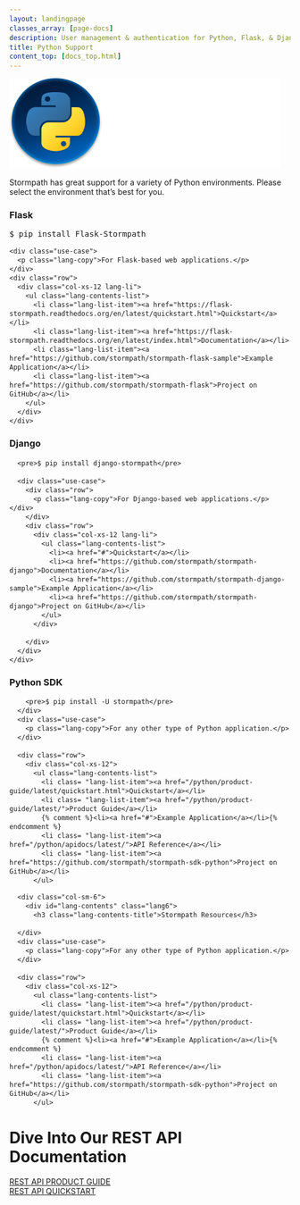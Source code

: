 ```yaml
---
layout: landingpage
classes_array: [page-docs]
description: User management & authentication for Python, Flask, & Django apps. Complete set of Stormpath developer documentation & integration tools.
title: Python Support
content_top: [docs_top.html]
---
```

<div class="landingpage python">
  <div class="masthead python-masthead">
    <div class="container">
      <div class="row">
        <div class="col-xs-12">
          <img class="img-responsive logo" src="/images/landingpage/python/logo-python.png">
        </div>
      </div>
    </div>
  </div>
  <div class="container">
    <div class="row">
      <div class="col-xs-12 intro-text">
        <p>Stormpath has great support for a variety of Python environments.  Please select the environment that’s best for you.</p>
      </div>
    </div>
  </div>
  <div class="col-xs-12 col-sm-12 lander">
    <div class="col-xs-6">
      <div id="lang-contents" class="lang1">
        <h3 class="lang-contents-title">Flask</h3>
      <pre>$ pip install Flask-Stormpath</pre>
    </div>
    
    <div class="use-case">
      <p class="lang-copy">For Flask-based web applications.</p>
    </div>
    <div class="row">
      <div class="col-xs-12 lang-li">
        <ul class="lang-contents-list">
          <li class="lang-list-item"><a href="https://flask-stormpath.readthedocs.org/en/latest/quickstart.html">Quickstart</a></li>
          <li class="lang-list-item"><a href="https://flask-stormpath.readthedocs.org/en/latest/index.html">Documentation</a></li>
          <li class="lang-list-item"><a href="https://github.com/stormpath/stormpath-flask-sample">Example Application</a></li>
          <li class="lang-list-item"><a href="https://github.com/stormpath/stormpath-flask">Project on GitHub</a></li>
        </ul>
      </div>
    </div>
  </div>
  <div class="col-sm-6">
    <div class="row">
      <div id="lang-contents" class="lang5"><h3 class="lang-contents-title">Django</h3>
        
      <pre>$ pip install django-stormpath</pre>
      
      <div class="use-case">
        <div class="row">
          <p class="lang-copy">For Django-based web applications.</p></div>
        </div>
        <div class="row">
          <div class="col-xs-12 lang-li">
            <ul class="lang-contents-list">
              <li><a href="#">Quickstart</a></li>
              <li><a href="https://github.com/stormpath/stormpath-django">Documentation</a></li>
              <li><a href="https://github.com/stormpath/stormpath-django-sample">Example Application</a></li>
              <li><a href="https://github.com/stormpath/stormpath-django">Project on GitHub</a></li>
            </ul>
          </div>
          
        </div>
      </div>
    </div>
  </div>
  </div>
  <div class="row">
    <div class="col-xs-12 col-sm-12">
      <div class="col-xs-6">
        <div id="lang-contents" class="lang7">
          <h3 class="lang-contents-title">Python SDK</h3>
          
        <pre>$ pip install -U stormpath</pre>
      </div>
      <div class="use-case">
        <p class="lang-copy">For any other type of Python application.</p>
      </div>
      
      <div class="row">
        <div class="col-xs-12">
          <ul class="lang-contents-list">
            <li class= "lang-list-item"><a href="/python/product-guide/latest/quickstart.html">Quickstart</a></li>
            <li class= "lang-list-item"><a href="/python/product-guide/latest/">Product Guide</a></li>
            {% comment %}<li><a href="#">Example Application</a></li>{% endcomment %}
            <li class= "lang-list-item"><a href="/python/apidocs/latest/">API Reference</a></li>
            <li class= "lang-list-item"><a href="https://github.com/stormpath/stormpath-sdk-python">Project on GitHub</a></li>
          </ul>
</div>
</div>
</div>

      <div class="col-sm-6">
        <div id="lang-contents" class="lang6">
          <h3 class="lang-contents-title">Stormpath Resources</h3>
          
      </div>
      <div class="use-case">
        <p class="lang-copy">For any other type of Python application.</p>
      </div>
      
      <div class="row">
        <div class="col-xs-12">
          <ul class="lang-contents-list">
            <li class= "lang-list-item"><a href="/python/product-guide/latest/quickstart.html">Quickstart</a></li>
            <li class= "lang-list-item"><a href="/python/product-guide/latest/">Product Guide</a></li>
            {% comment %}<li><a href="#">Example Application</a></li>{% endcomment %}
            <li class= "lang-list-item"><a href="/python/apidocs/latest/">API Reference</a></li>
            <li class= "lang-list-item"><a href="https://github.com/stormpath/stormpath-sdk-python">Project on GitHub</a></li>
          </ul>
</div>
</div>
</div>
</div>
</div>


<div class="footer-banner">
<div class="container info">
<div class="row">
<div class="col-xs-12 col-sm-12">
<h1>Dive Into Our REST API Documentation</h1>
<div class="row">
  <div class="col-xs-12 col-sm-3 col-sm-offset-3">
    <a class="btn info" href="/rest/product-guide" role="button">REST API PRODUCT GUIDE</a>
  </div>
  <div class="col-xs-12 col-sm-3">
    <a class="btn btn-default" href="/rest/quickstart" role="button">REST API QUICKSTART</a>
  </div>
</div>
</div>
</div>
</div>
</div>
</div>

  
<!-- block__no_wrapper -->
<!-- region__no_wrapper -->